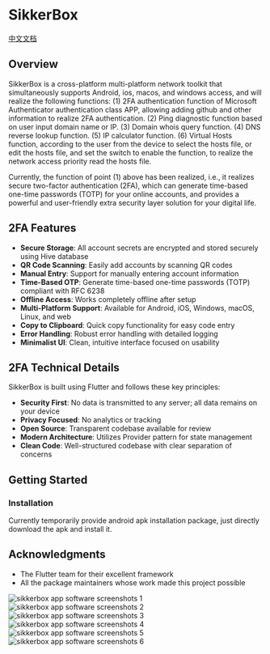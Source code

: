 # SikkerBox

[中文文档](./README_CN.md)

## Overview

SikkerBox is a cross-platform multi-platform network toolkit that simultaneously supports Android, ios, macos, and windows access, and will realize the following functions:
(1) 2FA authentication function of Microsoft Authenticator authentication class APP, allowing adding github and other information to realize 2FA authentication.
(2) Ping diagnostic function based on user input domain name or IP.
(3) Domain whois query function.
(4) DNS reverse lookup function.
(5) IP calculator function.
(6) Virtual Hosts function, according to the user from the device to select the hosts file, or edit the hosts file, and set the switch to enable the function, to realize the network access priority read the hosts file.

Currently, the function of point (1) above has been realized, i.e., it realizes secure two-factor authentication (2FA), which can generate time-based one-time passwords (TOTP) for your online accounts, and provides a powerful and user-friendly extra security layer solution for your digital life.

## 2FA Features

- **Secure Storage**: All account secrets are encrypted and stored securely using Hive database
- **QR Code Scanning**: Easily add accounts by scanning QR codes
- **Manual Entry**: Support for manually entering account information
- **Time-Based OTP**: Generate time-based one-time passwords (TOTP) compliant with RFC 6238
- **Offline Access**: Works completely offline after setup
- **Multi-Platform Support**: Available for Android, iOS, Windows, macOS, Linux, and web
- **Copy to Clipboard**: Quick copy functionality for easy code entry
- **Error Handling**: Robust error handling with detailed logging
- **Minimalist UI**: Clean, intuitive interface focused on usability

## 2FA Technical Details

SikkerBox is built using Flutter and follows these key principles:

- **Security First**: No data is transmitted to any server; all data remains on your device
- **Privacy Focused**: No analytics or tracking
- **Open Source**: Transparent codebase available for review
- **Modern Architecture**: Utilizes Provider pattern for state management
- **Clean Code**: Well-structured codebase with clear separation of concerns

## Getting Started

### Installation

Currently temporarily provide android apk installation package, just directly download the apk and install it.

## Acknowledgments

- The Flutter team for their excellent framework
- All the package maintainers whose work made this project possible

![sikkerbox app software screenshots 1](./sikkerbox1.jpg)
![sikkerbox app software screenshots 2](./sikkerbox2.jpg)
![sikkerbox app software screenshots 3](./sikkerbox3.jpg)
![sikkerbox app software screenshots 4](./sikkerbox4.jpg)
![sikkerbox app software screenshots 5](./sikkerbox5.jpg)
![sikkerbox app software screenshots 6](./sikkerbox6.jpg)
